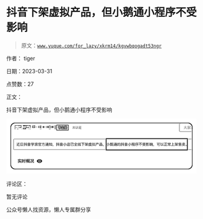 # 抖音下架虚拟产品，但小鹅通小程序不受影响

> 原文：[`www.yuque.com/for_lazy/xkrm14/kgvwbqogadt53ngr`](https://www.yuque.com/for_lazy/xkrm14/kgvwbqogadt53ngr)



作者： tiger



日期：2023-03-31



点赞数：27



正文：



抖音下架虚拟产品，但小鹅通小程序不受影响



![](img/e9966be2927c434b0f930076be3674e8.png)  

评论区：



暂无评论



公众号懒人找资源，懒人专属群分享

</ne-p>